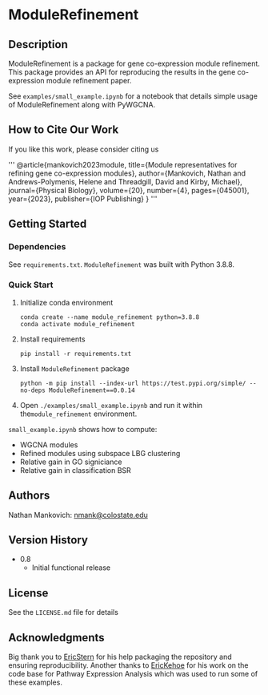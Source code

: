 # ModuleRefinement

## Description

ModuleRefinement is a package for gene co-expression module refinement. This package provides an API for reproducing the results in the gene co-expression module refinement paper.

See `examples/small_example.ipynb` for a notebook that details simple usage of ModuleRefinement along with PyWGCNA. 

## How to Cite Our Work

If you like this work, please consider citing us

'''
@article{mankovich2023module,
  title={Module representatives for refining gene co-expression modules},
  author={Mankovich, Nathan and Andrews-Polymenis, Helene and Threadgill, David and Kirby, Michael},
  journal={Physical Biology},
  volume={20},
  number={4},
  pages={045001},
  year={2023},
  publisher={IOP Publishing}
}
'''

## Getting Started

### Dependencies

See `requirements.txt`. `ModuleRefinement` was built with Python 3.8.8.

### Quick Start

1. Initialize conda environment

    ```
    conda create --name module_refinement python=3.8.8
    conda activate module_refinement
    ```

1. Install requirements

    ```
    pip install -r requirements.txt
    ```

1. Install `ModuleRefinement` package

    ```
    python -m pip install --index-url https://test.pypi.org/simple/ --no-deps ModuleRefinement==0.0.14
    ```

1. Open `./examples/small_example.ipynb` and run it within the`module_refinement` environment.

`small_example.ipynb` shows how to compute:

* WGCNA modules
* Refined modules using subspace LBG clustering
* Relative gain in GO signiciance
* Relative gain in classification BSR

<!-- ### Executing program

* How to run the program
* Step-by-step bullets
```
code blocks for commands
```

## Help

Any advise for common problems or issues.
```
command to run if program contains helper info
``` -->

## Authors

Nathan Mankovich: [nmank@colostate.edu](mailto:nmank@colostate.edu)

## Version History

* 0.8
    * Initial functional release

## License

See the `LICENSE.md` file for details

## Acknowledgments

Big thank you to [EricStern](https://github.com/estern95) for his help packaging the repository and ensuring reproducibility. Another thanks to [EricKehoe](https://github.com/ekehoe32) for his work on the code base for Pathway Expression Analysis which was used to run some of these examples.
